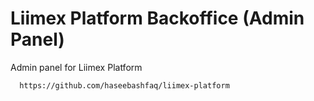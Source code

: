 # Liimex Platform Backoffice (Admin Panel)
Admin panel for Liimex Platform 
```bash
  https://github.com/haseebashfaq/liimex-platform
```